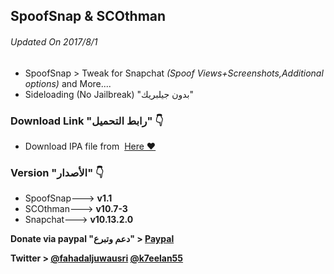 ## **SpoofSnap & SCOthman**
###### Updated On 2017/8/1
- SpoofSnap > Tweak for Snapchat *(Spoof Views+Screenshots,Additional options)*  and More....
- Sideloading (No Jailbreak) "بدون جيلبريك"


###  Download Link "رابط التحميل" 👇
 - Download IPA file from  [Here ❤️](https://pages.github.com/)


### Version "الأصدار" 👇
- SpoofSnap---> **v1.1**
- SCOthman---> **v10.7-3**
- Snapchat---> **v10.13.2.0**

 **Donate via paypal "دعم وتبرع" > [Paypal](https://www.paypal.me/Spoofsnap)**

**Twitter > [@fahadaljuwausri](https://twitter.com/fahadaljuwausri) [@k7eelan55](https://twitter.com/K7eelan55)**

